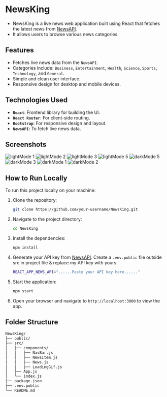# NewsKing

- NewsKing is a live news web application built using React that fetches the latest news from [NewsAPI](https://newsapi.org). 
- It allows users to browse various news categories.

## Features

- Fetches live news data from the ```NewsAPI```.
- Categories include: ```Business```, ```Entertainment```, ```Health```, ```Science```, ```Sports```, ```Technology```, and ```General```.
- Simple and clean user interface.
- Responsive design for desktop and mobile devices.

## Technologies Used

- **```React```**: Frontend library for building the UI.
- **```React Router```**: For client-side routing.
- **```Bootstrap```**: For responsive design and layout.
- **```NewsAPI```**: To fetch live news data.

## Screenshots

![lightMode 1](https://github.com/user-attachments/assets/a530841d-b48a-4da8-9b6e-ef7bab9b182a)
![lightMode 2](https://github.com/user-attachments/assets/d14227e6-dd0c-43cf-b76c-c471beb07b72)
![lightMode 3](https://github.com/user-attachments/assets/43870f8f-de79-4dfe-a794-2db901320ecf)
![lightMode 5](https://github.com/user-attachments/assets/f01524bc-e783-4208-832f-8bf112a1223e)
![darkMode 5](https://github.com/user-attachments/assets/502e1475-087a-4163-9d66-cc400f6d31d8)
![darkMode 3](https://github.com/user-attachments/assets/043cde4a-7fa5-4f47-8bff-303185aa2a23)
![darkMode 1](https://github.com/user-attachments/assets/5d0421d9-3403-4f1b-b921-02fe0b783e75)
![darkMode 2](https://github.com/user-attachments/assets/f9ffcb6c-4676-401b-8978-7983a6b2f2ab)



## How to Run Locally

To run this project locally on your machine:

1. Clone the repository:

    ```bash
    git clone https://github.com/your-username/NewsKing.git
    ```

2. Navigate to the project directory:

    ```bash
    cd NewsKing
    ```

3. Install the dependencies:

    ```bash
    npm install
    ```

4. Generate your API key from [NewsAPI](https://newsapi.org). Create a ```.env.public``` file outside src in project file & replace my API key with yours:

    ```bash
   REACT_APP_NEWS_API="......Paste your API key here......"
    ```

5. Start the application:

    ```bash
    npm start
    ```

6. Open your browser and navigate to `http://localhost:3000` to view the app.

## Folder Structure

```bash
NewsKing/
├── public/
├── src/
│   ├── components/
│   │   ├── NavBar.js
│   │   ├── NewsItem.js
│   │   ├── News.js
│   │   ├── LoadingGif.js
│   ├── App.js
│   └── index.js
├── package.json
├── .env.public
└── README.md
```
